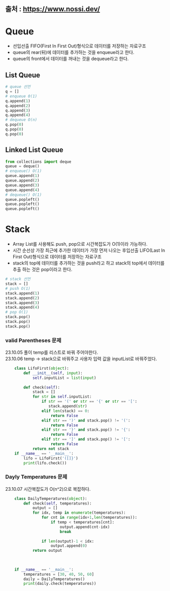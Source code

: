 출처 : https://www.nossi.dev/
---
# Queue
- 선입선출 FIFO(First In First Out)형식으로 데이터를 저장하는 자료구조
- queue의 rear(뒤)에 데이터를 추가하는 것을 enqueue라고 한다.
- queue의 front에서 데이터를 꺼내는 것을 dequeue라고 한다.

## List Queue
```python
# queue 선언
q = []
# enqueue 0(1)
q.append(1)
q.append(2)
q.append(3)
q.append(4)
# dequeue O(n)
q.pop(0)
q.pop(0)
q.pop(0)
```


## Linked List Queue
```python
from collections import deque
queue = deque()
# enqueue() O(1)
queue.append(1)
queue.append(2)
queue.append(3)
queue.append(4)
# dequeue() O(1)
queue.popleft()
queue.popleft()
queue.popleft()
```

# Stack
- Array List를 사용해도 push, pop으로 시간복잡도가 O(1)이라 가능하다.
- 시간 순선상 가장 최근에 추가한 데이터가 가장 먼저 나오는 후입선출 LIFO(Last In First Out)형식으로 데이터를 저장하는 자료구조
- stack의 top에 데이터를 추가하는 것을 push라고 하고 stack의 top에서 데이터를 추출 하는 것은 pop이라고 한다.

```python
# stack 선언
stack = []
# push O(1)
stack.append(1)
stack.append(2)
stack.append(3)
stack.append(4)
# pop O(1)
stack.pop()
stack.pop()
stack.pop()
```
### valid Parentheses 문제 
23.10.05 풀이 temp를 리스트로 바꿔 주어야한다.   
23.10.06 temp -> stack으로 바꿔주고 사용자 입력 값을 inputList로 바꿔주었다. 

```python
    class LifoFirst(object):
        def __init__(self, input):
            self.inputList = list(input)
    
        def check(self):
            stack = []
            for str in self.inputList:
                if str == '(' or str == '{' or str == '[':
                   stack.append(str)
                elif len(stack) == 0:
                    return False
                elif str == ')' and stack.pop() != '(':
                    return False
                elif str == '}' and stack.pop() != '{':
                    return False
                elif str == ']' and stack.pop() != '[':
                    return False
            return not stack
    if __name__ == '__main__':
        lifo = LifoFirst('([]}')
        print(lifo.check())
```

### Dayly Temperatures 문제 
23.10.07 시간복잡도가 O(n^2)으로 복잡하다. 
```python
    class DailyTemperatures(object):
        def check(self, temperatures):
            output = []
            for idx, temp in enumerate(temperatures):
                for cnt in range(idx+1,len(temperatures)):
                    if temp < temperatures[cnt]:
                        output.append(cnt-idx)
                        break
    
                if len(output)-1 < idx:
                    output.append(0)
            return output
    
    
    
    if __name__ == '__main__':
        temperatures = [30, 40, 50, 60]
        daily = DailyTemperatures()
        print(daily.check(temperatures))
```


